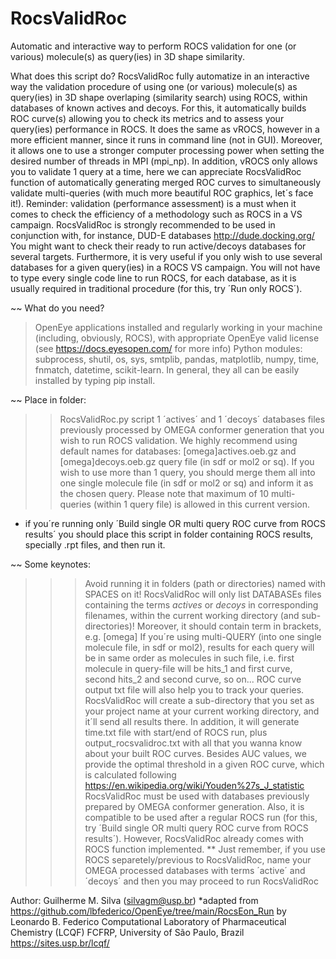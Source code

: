 # RocsValidRoc # 
Automatic and interactive way to perform ROCS validation for one (or various) molecule(s) as query(ies) in 3D shape similarity.

What does this script do?
RocsValidRoc fully automatize in an interactive way the validation procedure of using one (or various) molecule(s) as query(ies) in 3D shape overlaping (similarity search) using ROCS, within databases of known actives and decoys. For this, it automatically builds ROC curve(s) allowing you to check its metrics and to assess your query(ies) performance in ROCS.
It does the same as vROCS, however in a more efficient manner, since it runs in command line (not in GUI). Moreover, it allows one to use a stronger computer processing power when setting the desired number of threads in MPI (mpi_np). In addition, vROCS only allows you to validate 1 query at a time, here we can appreciate RocsValidRoc function of automatically generating merged ROC curves to simultaneously validate multi-queries (with much more beautiful ROC graphics, let´s face it!).
Reminder: validation (performance assessment) is a must when it comes to check the efficiency of a methodology such as ROCS in a VS campaign.
RocsValidRoc is strongly recommended to be used in conjunction with, for instance, DUD-E databases http://dude.docking.org/ You might want to check their ready to run active/decoys databases for several targets.
Furthermore, it is very useful if you only wish to use several databases for a given query(ies) in a ROCS VS campaign. You will not have to type every single code line to run ROCS, for each database, as it is usually required in traditional procedure (for this, try ´Run only ROCS´).
              
~~ What do you need?
> OpenEye applications installed and regularly working in your machine (including, obviously, ROCS), with appropriate OpenEye valid license (see https://docs.eyesopen.com/ for more info)
> Python modules: subprocess, shutil, os, sys, smtplib, pandas,  matplotlib, numpy, time, fnmatch, datetime, scikit-learn. In general, they all can be easily installed by typing pip install.
             
~~ Place in folder:
>> RocsValidRoc.py script
>> 1 ´actives´ and 1 ´decoys´ databases files previously processed by OMEGA conformer generation that you wish to run ROCS validation. We highly recommend using default names for databases: [omega]actives.oeb.gz and [omega]decoys.oeb.gz
>> query file (in sdf or mol2 or sq). If you wish to use more than 1 query, you should merge them all into one single molecule file (in sdf or mol2 or sq) and inform it as the chosen query. Please note that maximum of 10 multi-queries (within 1 query file) is allowed in this current version.
* if you´re running only ´Build single OR multi query ROC curve from ROCS results´ you should place this script in folder containing ROCS results, specially .rpt files, and then run it.
              
~~ Some keynotes:
>>> Avoid running it in folders (path or directories) named with SPACES on it!
>>> RocsValidRoc will only list DATABASEs files containing the terms *actives* or *decoys* in corresponding filenames, within the current working directory (and sub-directories)! Moreover, it should contain term in brackets, e.g. [omega]
>>> If you´re using multi-QUERY (into one single molecule file, in sdf or mol2), results for each query will be in same order as molecules in such file, i.e. first molecule in query-file will be hits_1 and first curve, second hits_2 and second curve, so on... ROC curve output txt file will also help you to track your queries.
>>> RocsValidRoc will create a sub-directory that you set as your project name at your current working directory, and it´ll send all results there. In addition, it will generate time.txt file with start/end of ROCS run, plus output_rocsvalidroc.txt with all that you wanna know about your built ROC curves.
>>> Besides AUC values, we provide the optimal threshold in a given ROC curve, which is calculated following https://en.wikipedia.org/wiki/Youden%27s_J_statistic
>>> RocsValidRoc must be used with databases previously prepared by OMEGA conformer generation.
>>> Also, it is compatible to be used after a regular ROCS run (for this, try ´Build single OR multi query ROC curve from ROCS results´). However, RocsValidRoc already comes with ROCS function implemented. ** Just remember, if you use ROCS separetely/previous to RocsValidRoc, name your OMEGA processed databases with terms ´active´ and ´decoys´ and then you may proceed to run RocsValidRoc
              
Author: Guilherme M. Silva (silvagm@usp.br)
*adapted from https://github.com/lbfederico/OpenEye/tree/main/RocsEon_Run by Leonardo B. Federico
Computational Laboratory of Pharmaceutical Chemistry (LCQF)
FCFRP, University of São Paulo, Brazil
https://sites.usp.br/lcqf/
